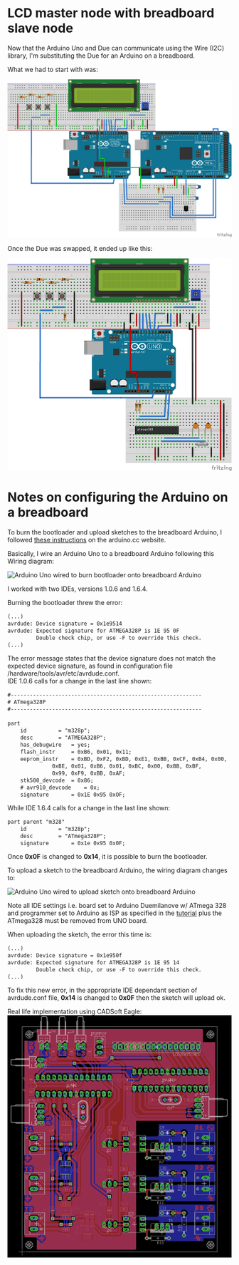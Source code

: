 LCD master node with breadboard slave node
==============

Now that the Arduino Uno and Due can communicate using the Wire (I2C) library, I'm substituting the Due for an Arduino on a breadboard.  

What we had to start with was:  

![Hookup Diagram](../lcd-multinode-proof-of-concept/images/LCD-multinode.png) 

Once the Due was swapped, it ended up like this:  

![Hookup Diagram](images/LCD-master-node-with-breadboard-node.png)  

# Notes on configuring the Arduino on a breadboard  

To burn the bootloader and upload sketches to the breadboard Arduino, I followed [these instructions](http://www.arduino.cc/en/Tutorial/ArduinoToBreadboard "http://www.arduino.cc/en/Tutorial/ArduinoToBreadboard") on the arduino.cc website.  

Basically, I wire an Arduino Uno to a breadboard Arduino following this Wiring diagram:  

![Arduino Uno wired to burn bootloader onto breadboard Arduino](http://www.arduino.cc/en/uploads/Tutorial/BreadboardAVR.png "Arduino Uno wired to burn bootloader onto breadboard Arduino")  

I worked with two IDEs, versions 1.0.6 and 1.6.4.    

Burning the bootloader threw the error:  

```
(...)
avrdude: Device signature = 0x1e9514
avrdude: Expected signature for ATMEGA328P is 1E 95 0F
         Double check chip, or use -F to override this check.
(...)
```

The error message states that the device signature does not match the expected device signature, as found in configuration file /hardware/tools/avr/etc/avrdude.conf.  
IDE 1.0.6 calls for a change in the last line shown:  

```
#------------------------------------------------------------
# ATmega328P
#------------------------------------------------------------

part
    id			= "m328p";
    desc		= "ATMEGA328P";
    has_debugwire	= yes;
    flash_instr		= 0xB6, 0x01, 0x11;
    eeprom_instr	= 0xBD, 0xF2, 0xBD, 0xE1, 0xBB, 0xCF, 0xB4, 0x00,
			  0xBE, 0x01, 0xB6, 0x01, 0xBC, 0x00, 0xBB, 0xBF,
			  0x99, 0xF9, 0xBB, 0xAF;
    stk500_devcode	= 0x86;
    # avr910_devcode	= 0x;
    signature		= 0x1E 0x95 0xOF;
```

While IDE 1.6.4 calls for a change in the last line shown:  

```
part parent "m328"
    id			= "m328p";
    desc		= "ATmega328P";
    signature		= 0x1e 0x95 0x0F;
```

Once **0x0F** is changed to **0x14**, it is possible to burn the bootloader.  

To upload a sketch to the breadboard Arduino, the wiring diagram changes to:    

![Arduino Uno wired to upload sketch onto breadboard Arduino](http://www.arduino.cc/en/uploads/Tutorial/ArduinoUSBSerial.png "Arduino Uno wired to upload sketch onto breadboard Arduino")  

Note all IDE settings i.e. board set to Arduino Duemilanove w/ ATmega 328 and programmer set to Arduino as ISP as specified in the [tutorial](http://www.arduino.cc/en/Tutorial/ArduinoToBreadboard "tutorial") plus the ATmega328 must be removed from UNO board.  

When uploading the sketch, the error this time is:  

```
(...)
avrdude: Device signature = 0x1e950f
avrdude: Expected signature for ATMEGA328P is 1E 95 14
         Double check chip, or use -F to override this check.
(...)
```

To fix this new error, in the appropriate IDE dependant section of avrdude.conf file, **0x14** is changed to  **0x0F** then the sketch will upload ok.  

Real life implementation using CADSoft Eagle:  
![Board](images/PIDx3.png) 




